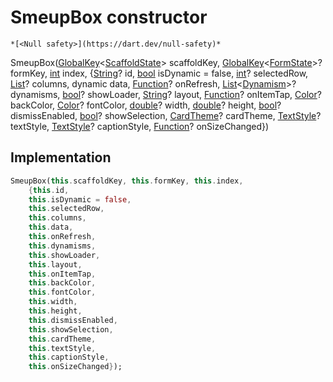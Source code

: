 


# SmeupBox constructor




    *[<Null safety>](https://dart.dev/null-safety)*



SmeupBox([GlobalKey](https://api.flutter.dev/flutter/widgets/GlobalKey-class.html)&lt;[ScaffoldState](https://api.flutter.dev/flutter/material/ScaffoldState-class.html)> scaffoldKey, [GlobalKey](https://api.flutter.dev/flutter/widgets/GlobalKey-class.html)&lt;[FormState](https://api.flutter.dev/flutter/widgets/FormState-class.html)>? formKey, [int](https://api.flutter.dev/flutter/dart-core/int-class.html) index, {[String](https://api.flutter.dev/flutter/dart-core/String-class.html)? id, [bool](https://api.flutter.dev/flutter/dart-core/bool-class.html) isDynamic = false, [int](https://api.flutter.dev/flutter/dart-core/int-class.html)? selectedRow, [List](https://api.flutter.dev/flutter/dart-core/List-class.html)? columns, dynamic data, [Function](https://api.flutter.dev/flutter/dart-core/Function-class.html)? onRefresh, [List](https://api.flutter.dev/flutter/dart-core/List-class.html)&lt;[Dynamism](../../smeup_models_dynamism/Dynamism-class.md)>? dynamisms, [bool](https://api.flutter.dev/flutter/dart-core/bool-class.html)? showLoader, [String](https://api.flutter.dev/flutter/dart-core/String-class.html)? layout, [Function](https://api.flutter.dev/flutter/dart-core/Function-class.html)? onItemTap, [Color](https://api.flutter.dev/flutter/dart-ui/Color-class.html)? backColor, [Color](https://api.flutter.dev/flutter/dart-ui/Color-class.html)? fontColor, [double](https://api.flutter.dev/flutter/dart-core/double-class.html)? width, [double](https://api.flutter.dev/flutter/dart-core/double-class.html)? height, [bool](https://api.flutter.dev/flutter/dart-core/bool-class.html)? dismissEnabled, [bool](https://api.flutter.dev/flutter/dart-core/bool-class.html)? showSelection, [CardTheme](https://api.flutter.dev/flutter/material/CardTheme-class.html)? cardTheme, [TextStyle](https://api.flutter.dev/flutter/painting/TextStyle-class.html)? textStyle, [TextStyle](https://api.flutter.dev/flutter/painting/TextStyle-class.html)? captionStyle, [Function](https://api.flutter.dev/flutter/dart-core/Function-class.html)? onSizeChanged})





## Implementation

```dart
SmeupBox(this.scaffoldKey, this.formKey, this.index,
    {this.id,
    this.isDynamic = false,
    this.selectedRow,
    this.columns,
    this.data,
    this.onRefresh,
    this.dynamisms,
    this.showLoader,
    this.layout,
    this.onItemTap,
    this.backColor,
    this.fontColor,
    this.width,
    this.height,
    this.dismissEnabled,
    this.showSelection,
    this.cardTheme,
    this.textStyle,
    this.captionStyle,
    this.onSizeChanged});
```







